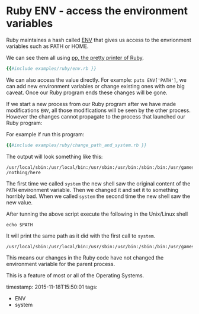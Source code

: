 # Ruby ENV - access the environment variables

Ruby maintaines a hash called [ENV](http://ruby-doc.org/core-2.1.4/ENV.html) that gives us access to the
envrionment variables such as PATH or HOME.


We can see them all using [pp, the pretty printer of Ruby](/display-complex-data-structure-in-ruby).

```ruby
{{#include examples/ruby/env.rb }}
```

We can also access the value directly. For example: `puts ENV['PATH']`, we can add new environment variables or change existing ones with
one big caveat. Once our Ruby program ends these changes will be gone.

If we start a new process from our Ruby program after we have made modifications `ENV`, all those modifications
will be seen by the other process.  However the changes cannot propagate to the process that launched our Ruby program:

For example if run this program:

```ruby
{{#include examples/ruby/change_path_and_system.rb }}
```

The output will look something like this:

```
/usr/local/sbin:/usr/local/bin:/usr/sbin:/usr/bin:/sbin:/bin:/usr/games:/usr/local/games
/nothing/here
```

The first time we called `system` the new shell saw the original content of the `PATH` environment variable.
Then we changed it and set it to something horribly bad.
When we called `system` the second time the new shell saw the new value.

After tunning the above script execute the following in the Unix/Linux shell

```
echo $PATH
```

It will print the same path as it did with the first call to `system`.

```
/usr/local/sbin:/usr/local/bin:/usr/sbin:/usr/bin:/sbin:/bin:/usr/games:/usr/local/games
```

This means our changes in the Ruby code have not changed the environment variable for the parent process.

This is a feature of most or all of the Operating Systems.

timestamp: 2015-11-18T15:50:01
tags:
  - ENV
  - system

